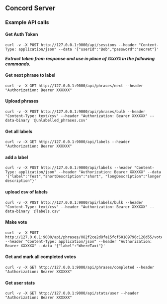 ## Concord Server

### Example API calls

#### Get Auth Token
```
curl -v -X POST http://127.0.0.1:9000/api/sessions --header "Content-Type: application/json" --data '{"userId":"Bob","password":"secret"}'
```

***Extract token from response and use in place of ```XXXXXX``` in the following commands.***

#### Get next phrase to label
```
curl -v -X GET http://127.0.0.1:9000/api/phrases/next --header "Authorization: Bearer XXXXXX"
```

#### Upload phrases
```
curl -v -X POST http://127.0.0.1:9000/api/phrases/bulk --header "Content-Type: text/csv" --header "Authorization: Bearer XXXXXX" --data-binary '@unlabelled_phrases.csv'
```

#### Get all labels
```
curl -v -X GET http://127.0.0.1:9000/api/labels --header "Authorization: Bearer XXXXXX"
```

#### add a label
```
curl -v -X POST http://127.0.0.1:9000/api/labels --header "Content-Type: application/json" --header "Authorization: Bearer XXXXXX" --data '{"label":"Test","shortDescription":"short", "longDescription":"longer description"}'
```

#### upload csv of labels
```
curl -v -X POST http://127.0.0.1:9000/api/labels/bulk --header "Content-Type: text/csv" --header "Authorization: Bearer XXXXXX" --data-binary '@labels.csv'
```

#### Make vote
```
curl -v -X POST http://127.0.0.1:9000/api/phrases/082f2ce2d8fa15fcf60189796c126d55/votes --header "Content-Type: application/json" --header "Authorization: Bearer XXXXXX" --data '{"label":"WhereTaxi"}'
```

#### Get and mark all completed votes
```
curl -v -X GET http://127.0.0.1:9000/api/phrases/completed --header "Authorization: Bearer XXXXXX"
```

#### Get user stats
```
curl -v -X GET http://127.0.0.1:9000/api/stats/user --header "Authorization: Bearer XXXXXX"
```